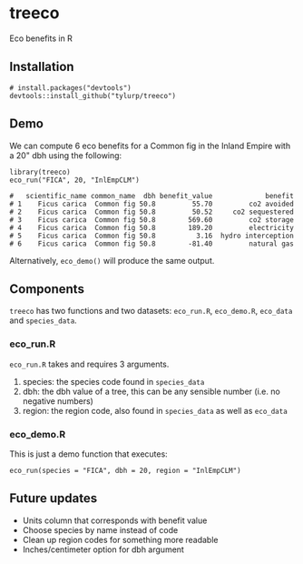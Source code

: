 # treeco
Eco benefits in R

## Installation

```
# install.packages("devtools")
devtools::install_github("tylurp/treeco")
```

## Demo

We can compute 6 eco benefits for a Common fig in the Inland Empire with a 20" dbh using the following:

```
library(treeco)
eco_run("FICA", 20, "InlEmpCLM")

#   scientific_name common_name  dbh benefit_value             benefit
# 1    Ficus carica  Common fig 50.8         55.70         co2 avoided
# 2    Ficus carica  Common fig 50.8         50.52     co2 sequestered
# 3    Ficus carica  Common fig 50.8        569.60         co2 storage
# 4    Ficus carica  Common fig 50.8        189.20         electricity
# 5    Ficus carica  Common fig 50.8          3.16  hydro interception
# 6    Ficus carica  Common fig 50.8        -81.40         natural gas
```

Alternatively, `eco_demo()` will produce the same output.

## Components

`treeco` has two functions and two datasets: `eco_run.R`, `eco_demo.R`, `eco_data` and `species_data`.

### eco_run.R

`eco_run.R` takes and requires 3 arguments.

1. species: the species code found in `species_data`
2. dbh: the dbh value of a tree, this can be any sensible number (i.e. no negative numbers)
3. region: the region code, also found in `species_data` as well as `eco_data`

### eco_demo.R

This is just a demo function that executes:

`eco_run(species = "FICA", dbh = 20, region = "InlEmpCLM")`

## Future updates

* Units column that corresponds with benefit value
* Choose species by name instead of code
* Clean up region codes for something more readable
* Inches/centimeter option for dbh argument
